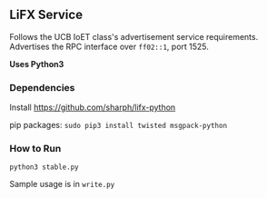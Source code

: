 ## LiFX Service

Follows the UCB IoET class's advertisement service requirements. Advertises the
RPC interface over `ff02::1`, port 1525.

**Uses Python3**

### Dependencies
Install https://github.com/sharph/lifx-python 

pip packages: `sudo pip3 install twisted msgpack-python`

### How to Run

`python3 stable.py`

Sample usage is in `write.py`
